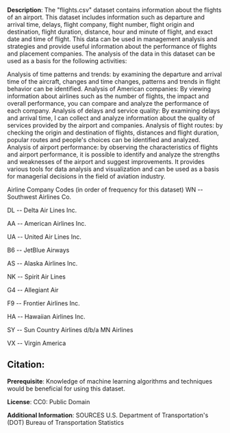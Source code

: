 
**Description**:
The "flights.csv" dataset contains information about the flights of an airport. This dataset includes information such as departure and arrival time, delays, flight company, flight number, flight origin and destination, flight duration, distance, hour and minute of flight, and exact date and time of flight. This data can be used in management analysis and strategies and provide useful information about the performance of flights and placement companies. The analysis of the data in this dataset can be used as a basis for the following activities:

Analysis of time patterns and trends: by examining the departure and arrival time of the aircraft, changes and time changes, patterns and trends in flight behavior can be identified.
Analysis of American companies: By viewing information about airlines such as the number of flights, the impact and overall performance, you can compare and analyze the performance of each company.
Analysis of delays and service quality: By examining delays and arrival time, I can collect and analyze information about the quality of services provided by the airport and companies.
Analysis of flight routes: by checking the origin and destination of flights, distances and flight duration, popular routes and people's choices can be identified and analyzed.
Analysis of airport performance: by observing the characteristics of flights and airport performance, it is possible to identify and analyze the strengths and weaknesses of the airport and suggest improvements.
It provides various tools for data analysis and visualization and can be used as a basis for managerial decisions in the field of aviation industry.

Airline Company Codes (in order of frequency for this dataset)
WN -- Southwest Airlines Co.

DL -- Delta Air Lines Inc.

AA -- American Airlines Inc.

UA -- United Air Lines Inc.

B6 -- JetBlue Airways

AS -- Alaska Airlines Inc.

NK -- Spirit Air Lines

G4 -- Allegiant Air

F9 -- Frontier Airlines Inc.

HA -- Hawaiian Airlines Inc.

SY -- Sun Country Airlines d/b/a MN Airlines

VX -- Virgin America

**Citation**:
-

**Prerequisite**:
Knowledge of machine learning algorithms and techniques would be beneficial for using this dataset.

**License**:
CC0: Public Domain

**Additional Information**:
SOURCES
U.S. Department of Transportation's (DOT) Bureau of Transportation Statistics
